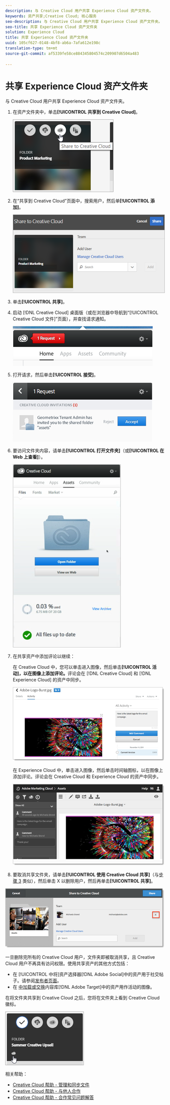 ```yaml
---
description: 与 Creative Cloud 用户共享 Experience Cloud 资产文件夹。
keywords: 资产共享;Creative Cloud; 核心服务
seo-description: 与 Creative Cloud 用户共享 Experience Cloud 资产文件夹。
seo-title: 共享 Experience Cloud 资产文件夹
solution: Experience Cloud
title: 共享 Experience Cloud 资产文件夹
uuid: 105cf627-0148-4bf8-ab6a-7afa612e198c
translation-type: tm+mt
source-git-commit: af5339fe58ce884345804574c209907d6504a483

---
```



# 共享 Experience Cloud 资产文件夹

与 Creative Cloud 用户共享 Experience Cloud 资产文件夹。

1. 在资产文件夹中，单击&#x200B;**[!UICONTROL 共享到 Creative Cloud]**。

   ![步骤结果](assets/asset-share-cc.png)
1. 在“共享到 Creative Cloud”页面中，搜索用户，然后单&#x200B;**[!UICONTROL 添加]**。

   ![](assets/asset-share-cc-page.png)

1. 单击&#x200B;**[!UICONTROL 共享]**。
1. 启动 [!DNL Creative Cloud] 桌面版（或在浏览器中导航到“[!UICONTROL Creative Cloud 文件]”页面），并查找请求通知。

   ![](assets/cc_share_request.png)
1. 打开请求，然后单击&#x200B;**[!UICONTROL 接受]**。

   ![步骤结果](assets/cc_share_accept.png)
1. 要访问文件夹内容，请单击&#x200B;**[!UICONTROL 打开文件夹]**（或&#x200B;**[!UICONTROL 在 Web 上查看]**）。

   ![步骤结果](assets/creative_cloud_open_folder.png)
1. 在共享资产中添加评论以继续：

   在 Creative Cloud 中，您可以单击进入图像，然后单击&#x200B;**[!UICONTROL 活动]，以在图像上添加评论。**&#x200B;评论会在 [!DNL Creative Cloud] 和 [!DNL Experience Cloud] 的资产中同步。

   ![](assets/asset_comment_cc.png)

   在 Experience Cloud 中，单击进入图像，然后单击时间轴图标，以在图像上添加评论。评论会在 Creative Cloud 和 Experience Cloud 的资产中同步。

   ![](assets/asset_comment_mac.png)

1. 要取消共享文件夹，请单击&#x200B;**[!UICONTROL 使用 Creative Cloud 共享]**（与[步骤 3](../experience-cloud-assets/t-share-creative-cloud.md#step_BA17CFA185284641A9B878BA29551996) 类似），然后单击 X 以删除用户，然后再单击&#x200B;**[!UICONTROL 共享]**。

![](assets/asset_remove_user.png)

一旦删除完所有的 Creative Cloud 用户，文件夹即被取消共享，且 Creative Cloud 用户不再具有访问权限。使用共享资产的其他方式包括：

* 在 [!UICONTROL  中将]资产选择器[!DNL Adobe Social]中的资产用于社交帖子。请参阅[发布者页面](https://marketing.adobe.com/resources/help/en_US/social/?f=c_pub_publisher)。
* 在 [ 中加载或交换](https://marketing.adobe.com/resources/help/en_US/target/target/?f=c_manage_content)内容库[!DNL Adobe Target]中的资产用作活动的图像。

在将文件夹共享到 Creative Cloud 之后，您将在文件夹上看到 Creative Cloud 徽标。

![](assets/asset-cc-logo.png)

相关帮助：

* [Creative Cloud 帮助 - 管理和同步文件](https://helpx.adobe.com/creative-cloud/help/sync-files.html)
* [Creative Cloud 帮助 - 与他人合作](https://helpx.adobe.com/creative-cloud/help/collaboration.html)
* [Creative Cloud 帮助 - 合作常见问题解答](https://helpx.adobe.com/creative-cloud/help/collaboration-faq.html)

